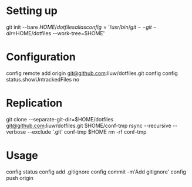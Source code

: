 # Setting up
git init --bare $HOME/dotfiles
alias config='/usr/bin/git --git-dir=$HOME/dotfiles --work-tree=$HOME'

# Configuration
config remote add origin git@github.com:liuw/dotfiles.git
config config status.showUntrackedFiles no

# Replication
git clone --separate-git-dir=$HOME/dotfiles git@github.com:liuw/dotfiles.git $HOME/conf-tmp
rsync --recursive --verbose --exclude '.git' conf-tmp $HOME
rm -rf conf-tmp

# Usage
config status
config add .gitignore
config commit -m'Add gitignore'
config push origin
